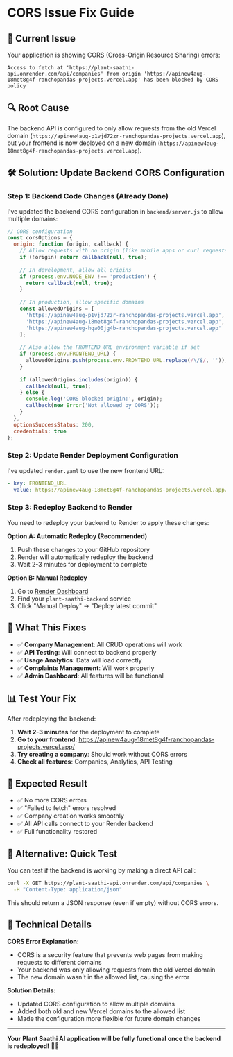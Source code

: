 # CORS Issue Fix Guide

## 🚨 Current Issue
Your application is showing CORS (Cross-Origin Resource Sharing) errors:
```
Access to fetch at 'https://plant-saathi-api.onrender.com/api/companies' from origin 'https://apinew4aug-18met8g4f-ranchopandas-projects.vercel.app' has been blocked by CORS policy
```

## 🔍 Root Cause
The backend API is configured to only allow requests from the old Vercel domain (`https://apinew4aug-p1vjd72zr-ranchopandas-projects.vercel.app`), but your frontend is now deployed on a new domain (`https://apinew4aug-18met8g4f-ranchopandas-projects.vercel.app`).

## 🛠️ Solution: Update Backend CORS Configuration

### Step 1: Backend Code Changes (Already Done)
I've updated the backend CORS configuration in `backend/server.js` to allow multiple domains:

```javascript
// CORS configuration
const corsOptions = {
  origin: function (origin, callback) {
    // Allow requests with no origin (like mobile apps or curl requests)
    if (!origin) return callback(null, true);
    
    // In development, allow all origins
    if (process.env.NODE_ENV !== 'production') {
      return callback(null, true);
    }
    
    // In production, allow specific domains
    const allowedOrigins = [
      'https://apinew4aug-p1vjd72zr-ranchopandas-projects.vercel.app',
      'https://apinew4aug-18met8g4f-ranchopandas-projects.vercel.app',
      'https://apinew4aug-hqa00jg4b-ranchopandas-projects.vercel.app'
    ];
    
    // Also allow the FRONTEND_URL environment variable if set
    if (process.env.FRONTEND_URL) {
      allowedOrigins.push(process.env.FRONTEND_URL.replace(/\/$/, ''));
    }
    
    if (allowedOrigins.includes(origin)) {
      callback(null, true);
    } else {
      console.log('CORS blocked origin:', origin);
      callback(new Error('Not allowed by CORS'));
    }
  },
  optionsSuccessStatus: 200,
  credentials: true
};
```

### Step 2: Update Render Deployment Configuration
I've updated `render.yaml` to use the new frontend URL:
```yaml
- key: FRONTEND_URL
  value: https://apinew4aug-18met8g4f-ranchopandas-projects.vercel.app/
```

### Step 3: Redeploy Backend to Render
You need to redeploy your backend to Render to apply these changes:

**Option A: Automatic Redeploy (Recommended)**
1. Push these changes to your GitHub repository
2. Render will automatically redeploy the backend
3. Wait 2-3 minutes for deployment to complete

**Option B: Manual Redeploy**
1. Go to [Render Dashboard](https://dashboard.render.com)
2. Find your `plant-saathi-backend` service
3. Click "Manual Deploy" → "Deploy latest commit"

## 🎯 What This Fixes

- ✅ **Company Management**: All CRUD operations will work
- ✅ **API Testing**: Will connect to backend properly
- ✅ **Usage Analytics**: Data will load correctly
- ✅ **Complaints Management**: Will work properly
- ✅ **Admin Dashboard**: All features will be functional

## 📊 Test Your Fix

After redeploying the backend:

1. **Wait 2-3 minutes** for the deployment to complete
2. **Go to your frontend**: https://apinew4aug-18met8g4f-ranchopandas-projects.vercel.app/
3. **Try creating a company**: Should work without CORS errors
4. **Check all features**: Companies, Analytics, API Testing

## 🎉 Expected Result

- ✅ No more CORS errors
- ✅ "Failed to fetch" errors resolved
- ✅ Company creation works smoothly
- ✅ All API calls connect to your Render backend
- ✅ Full functionality restored

## 🔧 Alternative: Quick Test

You can test if the backend is working by making a direct API call:

```bash
curl -X GET https://plant-saathi-api.onrender.com/api/companies \
  -H "Content-Type: application/json"
```

This should return a JSON response (even if empty) without CORS errors.

## 📝 Technical Details

**CORS Error Explanation:**
- CORS is a security feature that prevents web pages from making requests to different domains
- Your backend was only allowing requests from the old Vercel domain
- The new domain wasn't in the allowed list, causing the error

**Solution Details:**
- Updated CORS configuration to allow multiple domains
- Added both old and new Vercel domains to the allowed list
- Made the configuration more flexible for future domain changes

---

**Your Plant Saathi AI application will be fully functional once the backend is redeployed!** 🌱✨ 